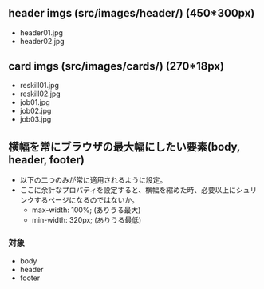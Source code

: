 #

## header imgs (src/images/header/) (450*300px)
- header01.jpg
- header02.jpg

## card imgs (src/images/cards/) (270*18px)
- reskill01.jpg
- reskill02.jpg
- job01.jpg
- job02.jpg
- job03.jpg

## 横幅を常にブラウザの最大幅にしたい要素(body, header, footer)

- 以下の二つのみが常に適用されるように設定。
- ここに余計なプロパティを設定すると、横幅を縮めた時、必要以上にシュリンクするページになるのではないか。
  - max-width: 100%; (ありうる最大)
  - min-width: 320px; (ありうる最低)

### 対象
- body
- header
- footer